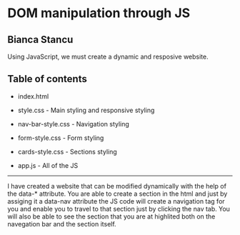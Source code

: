 # DOM manipulation through JS

## Bianca Stancu

Using JavaScript, we must create a dynamic and resposive website.

## Table of contents

- index.html

- style.css - Main styling and responsive styling

- nav-bar-style.css - Navigation styling

- form-style.css - Form styling

- cards-style.css - Sections styling

- app.js - All of the JS

---

I have created a website that can be modified dynamically with the help of the data-\* attribute. You are able to create a section in the
html and just by assiging it a data-nav attribute the JS code will create a navigation tag for you and enable you to travel to that section just by clicking the nav tab. You will also be able to see the section that you are at highlited both on the navegation bar and the section itself.

